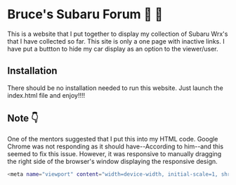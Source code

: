 # Bruce's Subaru Forum :blue_car: :red_car:

This is a website that I put together to display my collection of Subaru Wrx's that I have collected so far.  This site is only a one page with inactive links.  I have put a buttton to hide my car display as an option to the viewer/user.

## Installation

There should be no installation needed to run this website.  Just launch the index.html file and enjoy!!!!

## Note :point_down:
One of the mentors suggested that I put this into my HTML code.  Google Chrome was not responding as it should have--According to him--and this seemed to fix this issue.  However, it was responsive to manually dragging the right side of the browser's window displaying the responsive design.

```bash
<meta name="viewport" content="width=device-width, initial-scale=1, shrink-to-fit=no">
```
